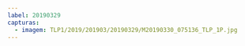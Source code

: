 ```yaml
---
label: 20190329
capturas:
  - imagem: TLP1/2019/201903/20190329/M20190330_075136_TLP_1P.jpg
---
```

